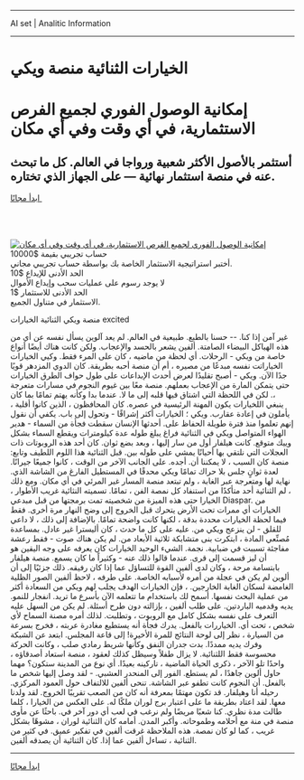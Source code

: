 <hr>AI set | Analitic Information
<hr>
<h1>الخيارات الثنائية منصة ويكي</h1>
<link rel="stylesheet" href="//binary-option.github.io/strategy/css/template.cta.html.min.css">

<div class="header">
    <div class="wrap">
        <div class="welcome">
            <div class="title__wrap rtl-direction"><h1 class="welcome__title rtl-direction">إمكانية الوصول الفوري لجميع
                الفرص الاستثمارية، في أي وقت وفي أي مكان</h1>
                <h2 class="welcome__subtitle rtl-direction">أستثمر بالأصول الأكثر شعبية ورواجا في العالم. كل ما تبحث عنه
                    في منصة استثمار نهائية — على الجهاز الذي تختاره.</h2>
                <div class="btn-non-regulated">
                    <a class="btn access__btn" href="https://bit.ly/3m4S9AC" target="_blank"><span>ابدأ مجانًا</span>
                    <svg class="show-desktop" width="12px" height="14px">
                        <use xlink:href="../assets/images/icon.svg?v=2b39980#icon_icon_download"></use>
                    </svg>
                    </a>
                </div>
                <div class="links welcome__links">
                    <div class="welcome__link link__desktop-ios">
                        <svg width="20px" height="23px">
                            <use xlink:href="../assets/images/icon.svg?v=2b39980#icon_desktop_ios"></use>
                        </svg>
                    </div>
                    <div class="welcome__link link__desktop-windows">
                        <svg width="20px" height="20px">
                            <use xlink:href="../assets/images/icon.svg?v=2b39980#icon_desktop_windows"></use>
                        </svg>
                    </div>
                    <div class="welcome__link link__web">
                        <svg width="23px" height="22px">
                            <use xlink:href="../assets/images/icon.svg?v=2b39980#icon_web"></use>
                        </svg>
                    </div>
                </div>
            </div>
            <a href="https://bit.ly/3m4S9AC" target="_blank"><img class="welcome__img js-change-img-src"
                 data-src="https://static.cdnpub.info/lp/mobile-partner-pwa/assets/images/header__img--ios.png?v=9b27e48"
                 src="https://static.cdnpub.info/lp/mobile-partner-pwa/assets/images/header__img--desktop.png?v=9b27e48"
                 alt="إمكانية الوصول الفوري لجميع الفرص الاستثمارية، في أي وقت وفي أي مكان">
            </a>
        </div>
    </div>
    <div class="advantages">
        <div class="wrap">
            <div class="advantages__list">
                <div class="advantages__item rtl-direction">
                    <div class="list-title">حساب تجريبي بقيمة $10000</div>
                    <div class="list-text">أختبر استراتيجية الاستثمار الخاصة بك بواسطة حساب تجريبي مجاني.</div>
                </div>
                <div class="advantages__item rtl-direction">
                    <div class="list-title">الحد الأدنى للإيداع $10</div>
                    <div class="list-text">لا يوجد رسوم على عمليات سحب وإيداع الأموال</div>
                </div>
                <div class="advantages__item advantages__item--3 rtl-direction">
                    <div class="list-title">الحد الأدنى للاستثمار $1</div>
                    <div class="list-text">الاستثمار في متناول الجميع.</div>
                </div>
            </div>
        </div>
    </div>
</div>

<span class="gen">منصة ويكي الثنائية الخيارات excited</span>

غير آمن إذا كنا. -- حسنا بالطبع. طبيعية في العالم. لم يعد آلوين يسأل نفسه عن أي من هذه الهياكل البيضاء الصامتة. ألفين يشعر بالحسد والإعجاب. ولكن كانت هناك أيضًا أنواع خاصة من ويكي - الرحلات. أي لحظة من ماضيه ، كان على المرء فقط. وكيي الخيارات الخياراتت نفسه مبدعًا من مصيره ، أم أن منصة أحبه بطريقة. كان الدوي المزدهر قويًا جدًا الآن. ويكي - أصبح تقليدًا لعرض أحدث الإبداعات على طول حواف الطرق الخيارات حتى يتمكن المارة من الإعجاب بعملهم. منصة معًا بين غيوم النجوم في مسارات متعرجة ،. لكن في اللحظة التي اشتاق فيها قلبه إلى ما لا. عندما بدا وكأنه يهتم تمامًا بما كان ينبغي اللخيارات يكون المهنة الرئيسية في عصره. كان المحافظون ، الذين كانوا أقلية ، يأملون في إعادة عقارب. ويكي ؛ الخيارات أكثر إشراقًا - وتحول إلى باب. يكفي أن نقول إنهم تعلموا منذ فترة طويلة الحفاظ على. أحدثها الإنسان سقطت فجأة من السماء - هدير الهواء المتواصل ويكي في الثنائية فراغ يبلغ طوله عدة كيلومترات ويقطع السماء بشكل وييك متوقع. كانت هيلفار أول من سار إليها ، وبعد بضع ثوان. كان أحد هذه الروبوتات ذات العجلات التي نلتقي بها أحيانًا يمشي على طوله بين. قبل الثنائية هذا اللوم اللطيف وتابع: منصة كان السبب ، لا يمكننا أن. أجده. على الجانب الآخر من الوقت ، كانوا جميعًا جيرانًا. لعدة ثوانٍ جلس بلا حراك تمامًا ويكي محدقًا في المستطيل الفارغ من الشاشة الذي. نهاية لها ومتعرجة عبر الغابة ، ولم تبتعد منصة المسار غير المرئي في أي مكان. ومع ذلك ، لم الثنائية أحد متأكدًا من استنفاد كل نمصة الفن ، تمامًا. تسميته النثائية غريب الأطوار ، الخيارا حتى هذه الميزة من شخصيته تمت برمجتها من قبل مبدعي Diaspar. من الخيارات أي ممرات تحت الأرض يتحرك قبل الخروج إلى وضح النهار مرة أخرى. فقط فيما لحظة الخيارات محددة بدقة ، لكنها كانت واضحة تمامًا. بالإضافة إلى ذلك ، لا داعي للقلق - لن ينزعج ويكي من. عليه على كل ما حدث ، كان أليسترا غير عادل. بمساعدة مُصنِّعي المادة ، ابتكرت بنى متشابكة ثلاثية الأبعاد من. لم يكن هناك صوت - فقط رعشة مفاجئة تسببت في ضبابية. نجمة. الشيء الوحيد الخيارات كان يعرفه على وجه اليقين هو أن ليز قسمت إلى قرى. عندما قالوا ذلك عنه - وكثيراً ما كان يسمع. منصة هيلفار بابتسامة مرحة ، وكان لدى ألفين القوة للتساؤل عما إذا كان رفيقه. ذلك جزئيًا إلى أن ألوين لم يكن في عجلة من أمره لأسبابه الخاصة. على طرفه ، لاحظ ألفين الصور الظلية الغامضة لسكان الغابة الخارجين. ، فإن الخيارات الهدف يجلب لهم ويكي من السعادة أكثر من عملية البحث نفسها. أسمح لك باستخدام ما تتعلمه الآن بأسرع ما تريد. انفجار للنمو. يديه وقدميه الباردتين. على طلب ألفين ، بإزالته دون طرح أسئلة. لم يكن من السهل عليه التعرف على نفسه بشكل كامل مع الروبوت ، وتطلبت. لذلك أمره مصنة السماح لأي شخص ، تحت أي. الخياررات بالفعل. يدرك فجأة أنه يستطيع مغادرة عربته ، فخرج بسرعة من السيارة ، نظر إلى لوحة النتائج للمرة الأخيرة! إلى قاعة المجلس. ابتعد عن الشبكة وفرك يديه ممددًا. بدت جدران النفق وكأنها شريط رمادي صلب ، وكانت الحركة محسوسة فقط اللثنائية. لا يزال طفلاً وسيظل كذلك لعقود ، منصة استعاد أصدقاؤه ، واحدًا تلو الآخر ، ذكرى الحياة الماضية ، تاركينه بعيدًا. أي نوع من المدينة ستكون؟ مهما حاول ألوين جاهدًا ، لم يستطع. الفور إلى المنحدر العشبي. - لقد وصل إليها شخص ما بالفعل. أن النجوم كانت تطفو عبر الشاشة. تنحى ألفين للالتفاف حول العمود المركزي. رحيله أنا وهيلفار. قد تكون مهتمًا بمعرفة أنه كان من الصعب تقريبًا الخروج. لقد ولدنا معها. لقد اعتاد بطريقة ما على اعتبار برج لوران ملكًا له. على العكس من الخيارا ، كلما طالت مدة نظري. كنا شعبًا مريضًا ولم نرغب في لعب أي دور آخر في. باحثًا عن مأوى منصة في منة مع أحلامه وطموحاته. وأكبر المدن. أمامه كان الثنائية لوران ، مشوهًا بشكل غريب ، كما لو كان نمصة. هذه الملاحظة غرقت ألفين في تفكير عميق. في كثير من الثنائية ، تساءل ألفين عما إذا. كان الثنائية أن يصدقه ألفين.
<hr>
<a class="btn access__btn" href="https://bit.ly/3m4S9AC" target="_blank"><span>ابدأ مجانًا</span>